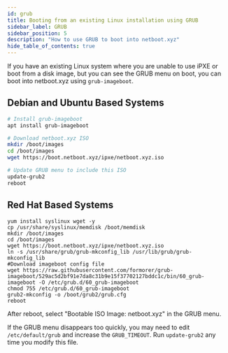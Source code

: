 ```yaml
---
id: grub
title: Booting from an existing Linux installation using GRUB
sidebar_label: GRUB
sidebar_position: 5
description: "How to use GRUB to boot into netboot.xyz"
hide_table_of_contents: true
---
```


If you have an existing Linux system where you are unable to use iPXE or boot from a disk image, but you can see the GRUB menu on boot, you can boot into netboot.xyz using `grub-imageboot`.

## Debian and Ubuntu Based Systems

```bash
# Install grub-imageboot
apt install grub-imageboot

# Download netboot.xyz ISO
mkdir /boot/images
cd /boot/images
wget https://boot.netboot.xyz/ipxe/netboot.xyz.iso

# Update GRUB menu to include this ISO
update-grub2
reboot
```

## Red Hat Based Systems

```shell
yum install syslinux wget -y
cp /usr/share/syslinux/memdisk /boot/memdisk
mkdir /boot/images
cd /boot/images
wget https://boot.netboot.xyz/ipxe/netboot.xyz.iso
ln -s /usr/share/grub/grub-mkconfig_lib /usr/lib/grub/grub-mkconfig_lib
#Download imageboot config file
wget https://raw.githubusercontent.com/formorer/grub-imageboot/529ac5d2bf91e7da8c31b9e15f37702127bddc1c/bin/60_grub-imageboot -O /etc/grub.d/60_grub-imageboot
chmod 755 /etc/grub.d/60_grub-imageboot
grub2-mkconfig -o /boot/grub2/grub.cfg
reboot
```

After reboot, select "Bootable ISO Image: netboot.xyz" in the GRUB menu.

If the GRUB menu disappears too quickly, you may need to edit `/etc/default/grub` and increase the `GRUB_TIMEOUT`. Run `update-grub2` any time you modify this file.


